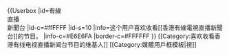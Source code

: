 {{Userbox
  |id=有線<br>直播<br>新聞台
  |id-c=#ffFFFF
  |id-s=10
  |info=这个用户喜欢收看[[香港有線電視直播新聞台]]的节目。
  |info-c=#E6E6FA
  |border-c=#FFFFFF
}} <includeonly>[[Category:喜欢收看香港有线电视直播新闻台节目的维基人]]</includeonly><noinclude>
[[Category:媒體用戶框模板|視]]
</noinclude>